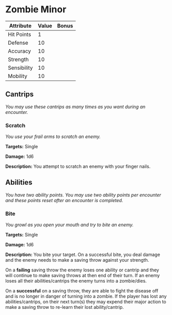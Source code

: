 # Zombie Minor

|Attribute|Value|Bonus|
|---|---|---|
|Hit Points|1|<center> </center>|
|Defense|10|<center> </center>|
|Accuracy|10|<center> </center>|
|Strength|10|<center> </center>|
|Sensibility|10|<center> </center>|
|Mobility|10|<center> </center>|


## Cantrips
_You may use these cantrips as many times as you want during an encounter._

### Scratch

_You use your frail arms to scratch an enemy._

**Targets:** Single

**Damage:** 1d6

**Description:** You attempt to scratch an enemy with your finger nails.

## Abilities
_You have two ability points.  You may use two ability points per encounter and these points reset after an encounter is completed._

### Bite
_You growl as you open your mouth and try to bite an enemy._

**Targets:** Single

**Damage:** 1d6

**Description:** You bite your target.  On a successful bite, you deal damage and the enemy needs to make a saving throw against your strength.  

On a **failing** saving throw the enemy loses one ability or cantrip and they will continue to make saving throws at then end of their turn.  If an enemy loses all their abilities/cantrips the enemy turns into a zombie/dies.  

On a **successful** on a saving throw, they are able to fight the disease off and is no longer in danger of turning into a zombie.  If the player has lost any abilities/cantrips, on their next turn(s) they may expend their major action to make a saving throw to re-learn their lost ability/cantrip.

